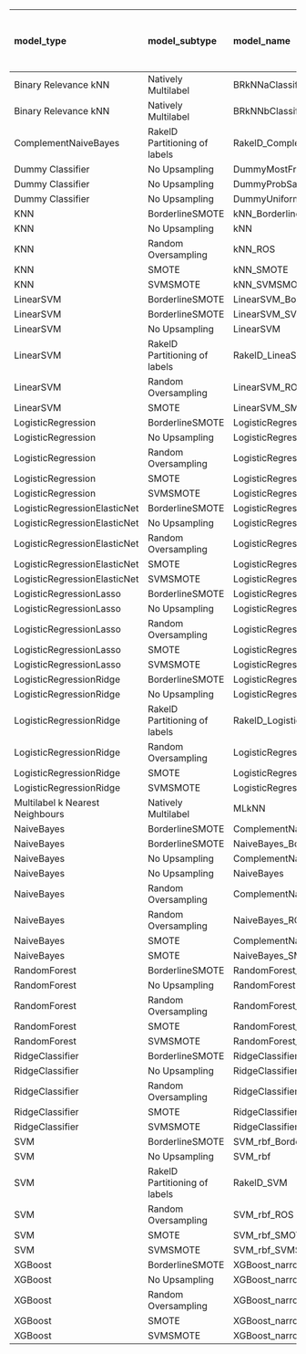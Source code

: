 | model_type                      | model_subtype                 | model_name                                   |   title |   title and first paragraph |   title and 5 sentences | title and 10 sentences   | title and first sentence each paragraph   | raw text   |
|:--------------------------------|:------------------------------|:---------------------------------------------|--------:|----------------------------:|------------------------:|:-------------------------|:------------------------------------------|:-----------|
| Binary Relevance kNN            | Natively Multilabel           | BRkNNaClassifier                             |   0.128 |                       0.012 |                   0     | 0.012                    | 0.012                                     | 0.012      |
| Binary Relevance kNN            | Natively Multilabel           | BRkNNbClassifier                             |   0.233 |                       0.233 |                   0.221 | 0.233                    | 0.221                                     | 0.221      |
| ComplementNaiveBayes            | RakelD Partitioning of labels | RakelD_ComplementNB                          |   0.453 |                       0.349 |                   0.302 | 0.360                    | 0.302                                     | 0.326      |
| Dummy Classifier                | No Upsampling                 | DummyMostFrequent                            |   0     |                       0     |                   0     | 0.000                    | 0.000                                     | 0.000      |
| Dummy Classifier                | No Upsampling                 | DummyProbSampling                            |   0.279 |                       0.209 |                   0.256 | 0.267                    | 0.198                                     | 0.198      |
| Dummy Classifier                | No Upsampling                 | DummyUniformSampling                         |   0.523 |                       0.477 |                   0.477 | 0.512                    | 0.535                                     | 0.453      |
| KNN                             | BorderlineSMOTE               | kNN_BorderlineSMOTE                          |   0.802 |                       0.837 |                   0.895 | 0.965                    | **1.000**                                 | 0.826      |
| KNN                             | No Upsampling                 | kNN                                          |   0.198 |                       0.105 |                   0.105 | 0.023                    | 0.198                                     | 0.116      |
| KNN                             | Random Oversampling           | kNN_ROS                                      |   0.488 |                       0.465 |                   0.302 | 0.302                    | 0.384                                     | 0.267      |
| KNN                             | SMOTE                         | kNN_SMOTE                                    |   0.849 |                       0.907 |                   0.965 | **1.000**                | **1.000**                                 | **1.000**  |
| KNN                             | SVMSMOTE                      | kNN_SVMSMOTE                                 |   0     |                       0     |                   0     | 0                        | **1.000**                                 | 0          |
| LinearSVM                       | BorderlineSMOTE               | LinearSVM_BorderlineSMOTE                    |   0.291 |                       0.163 |                   0.163 | 0.186                    | 0.186                                     | 0.233      |
| LinearSVM                       | BorderlineSMOTE               | LinearSVM_SVMSMOTE                           |   0     |                       0     |                   0     | 0                        | 0.186                                     | 0          |
| LinearSVM                       | No Upsampling                 | LinearSVM                                    |   0.279 |                       0.163 |                   0.163 | 0.186                    | 0.186                                     | 0.233      |
| LinearSVM                       | RakelD Partitioning of labels | RakelD_LineaSVM                              |   0.302 |                       0.174 |                   0.174 | 0.198                    | 0.244                                     | 0.279      |
| LinearSVM                       | Random Oversampling           | LinearSVM_ROS                                |   0.291 |                       0.163 |                   0.163 | 0.186                    | 0.186                                     | 0.233      |
| LinearSVM                       | SMOTE                         | LinearSVM_SMOTE                              |   0.302 |                       0.163 |                   0.163 | 0.186                    | 0.186                                     | 0.233      |
| LogisticRegression              | BorderlineSMOTE               | LogisticRegression_BorderlineSMOTE           |   0.267 |                       0.163 |                   0.198 | 0.186                    | 0.186                                     | 0.244      |
| LogisticRegression              | No Upsampling                 | LogisticRegression                           |   0.279 |                       0.198 |                   0.209 | 0.198                    | 0.186                                     | 0.244      |
| LogisticRegression              | Random Oversampling           | LogisticRegression_ROS                       |   0.279 |                       0.186 |                   0.198 | 0.186                    | 0.198                                     | 0.233      |
| LogisticRegression              | SMOTE                         | LogisticRegression_SMOTE                     |   0.267 |                       0.174 |                   0.209 | 0.174                    | 0.198                                     | 0.233      |
| LogisticRegression              | SVMSMOTE                      | LogisticRegression_SVMSMOTE                  |   0.314 |                       0.244 |                   0.198 | 0                        | 0.256                                     | 0.244      |
| LogisticRegressionElasticNet    | BorderlineSMOTE               | LogisticRegressionElasticNet_BorderlineSMOTE |   0.221 |                       0.14  |                   0.151 | 0.186                    | 0.233                                     | 0.267      |
| LogisticRegressionElasticNet    | No Upsampling                 | LogisticRegressionElasticNet                 |   0.209 |                       0.116 |                   0.14  | 0.163                    | 0.221                                     | 0.209      |
| LogisticRegressionElasticNet    | Random Oversampling           | LogisticRegressionElasticNet_ROS             |   0.221 |                       0.186 |                   0.14  | 0.186                    | 0.233                                     | 0.267      |
| LogisticRegressionElasticNet    | SMOTE                         | LogisticRegressionElasticNet_SMOTE           |   0.221 |                       0.151 |                   0.151 | 0.163                    | 0.233                                     | 0.267      |
| LogisticRegressionElasticNet    | SVMSMOTE                      | LogisticRegressionElasticNet_SVMSMOTE        |   0.244 |                       0.174 |                   0.174 | 0                        | 0.221                                     | 0.279      |
| LogisticRegressionLasso         | BorderlineSMOTE               | LogisticRegressionLasso_BorderlineSMOTE      |   0.221 |                       0.209 |                   0.174 | 0.314                    | 0.326                                     | 0.349      |
| LogisticRegressionLasso         | No Upsampling                 | LogisticRegressionLasso                      |   0.221 |                       0.198 |                   0.14  | 0.326                    | 0.337                                     | 0.314      |
| LogisticRegressionLasso         | Random Oversampling           | LogisticRegressionLasso_ROS                  |   0.221 |                       0.209 |                   0.174 | 0.326                    | 0.326                                     | 0.360      |
| LogisticRegressionLasso         | SMOTE                         | LogisticRegressionLasso_SMOTE                |   0.209 |                       0.221 |                   0.151 | 0.326                    | 0.302                                     | 0.349      |
| LogisticRegressionLasso         | SVMSMOTE                      | LogisticRegressionLasso_SVMSMOTE             |   0.233 |                       0.221 |                   0.186 | 0                        | 0.267                                     | 0.395      |
| LogisticRegressionRidge         | BorderlineSMOTE               | LogisticRegressionRidge_BorderlineSMOTE      |   0.302 |                       0.349 |                   0.279 | 0.267                    | 0.221                                     | 0.256      |
| LogisticRegressionRidge         | No Upsampling                 | LogisticRegressionRidge                      |   0.302 |                       0.279 |                   0.267 | 0.244                    | 0.174                                     | 0.233      |
| LogisticRegressionRidge         | RakelD Partitioning of labels | RakelD_LogisticRegression                    |   0.279 |                       0.198 |                   0.233 | 0.267                    | 0.221                                     | 0.221      |
| LogisticRegressionRidge         | Random Oversampling           | LogisticRegressionRidge_ROS                  |   0.326 |                       0.372 |                   0.267 | 0.279                    | 0.244                                     | 0.267      |
| LogisticRegressionRidge         | SMOTE                         | LogisticRegressionRidge_SMOTE                |   0.326 |                       0.36  |                   0.267 | 0.279                    | 0.221                                     | 0.267      |
| LogisticRegressionRidge         | SVMSMOTE                      | LogisticRegressionRidge_SVMSMOTE             |   0.349 |                       0.279 |                   0.256 | 0                        | 0.256                                     | 0.267      |
| Multilabel k Nearest Neighbours | Natively Multilabel           | MLkNN                                        |   0.279 |                       0.326 |                   0.291 | 0.291                    | 0.163                                     | 0.174      |
| NaiveBayes                      | BorderlineSMOTE               | ComplementNaiveBayes_BorderlineSMOTE         |   0.453 |                       0.535 |                   0.558 | 0.547                    | 0.570                                     | 0.616      |
| NaiveBayes                      | BorderlineSMOTE               | NaiveBayes_BorderlineSMOTE                   |   0.419 |                       0.535 |                   0.558 | 0.500                    | 0.547                                     | 0.651      |
| NaiveBayes                      | No Upsampling                 | ComplementNaiveBayes                         |   0.349 |                       0.326 |                   0.326 | 0.233                    | 0.221                                     | 0.174      |
| NaiveBayes                      | No Upsampling                 | NaiveBayes                                   |   0.012 |                       0     |                   0.012 | 0.023                    | 0.000                                     | 0.035      |
| NaiveBayes                      | Random Oversampling           | ComplementNaiveBayes_ROS                     |   0.488 |                       0.535 |                   0.535 | 0.547                    | 0.605                                     | 0.651      |
| NaiveBayes                      | Random Oversampling           | NaiveBayes_ROS                               |   0.442 |                       0.512 |                   0.558 | 0.570                    | 0.593                                     | 0.663      |
| NaiveBayes                      | SMOTE                         | ComplementNaiveBayes_SMOTE                   |   0.453 |                       0.558 |                   0.547 | 0.558                    | 0.616                                     | 0.651      |
| NaiveBayes                      | SMOTE                         | NaiveBayes_SMOTE                             |   0.465 |                       0.512 |                   0.512 | 0.547                    | 0.570                                     | 0.663      |
| RandomForest                    | BorderlineSMOTE               | RandomForest_BorderlineSMOTE                 |   0.163 |                       0.14  |                   0.128 | 0.140                    | 0.116                                     | 0.209      |
| RandomForest                    | No Upsampling                 | RandomForest                                 |   0.163 |                       0.128 |                   0.14  | 0.128                    | 0.128                                     | 0.174      |
| RandomForest                    | Random Oversampling           | RandomForest_ROS                             |   0.267 |                       0.198 |                   0.174 | 0.209                    | 0.267                                     | 0.256      |
| RandomForest                    | SMOTE                         | RandomForest_SMOTE                           |   0.174 |                       0.128 |                   0.151 | 0.151                    | 0.151                                     | 0.209      |
| RandomForest                    | SVMSMOTE                      | RandomForest_SVMSMOTE                        |   0.151 |                       0.14  |                   0.128 | 0                        | 0.163                                     | 0.221      |
| RidgeClassifier                 | BorderlineSMOTE               | RidgeClassifier_BorderlineSMOTE              |   0.314 |                       0.384 |                   0.267 | 0.279                    | 0.244                                     | 0.267      |
| RidgeClassifier                 | No Upsampling                 | RidgeClassifier                              |   0.314 |                       0.384 |                   0.267 | 0.279                    | 0.244                                     | 0.267      |
| RidgeClassifier                 | Random Oversampling           | RidgeClassifier_ROS                          |   0.314 |                       0.384 |                   0.267 | 0.279                    | 0.244                                     | 0.267      |
| RidgeClassifier                 | SMOTE                         | RidgeClassifier_SMOTE                        |   0.314 |                       0.384 |                   0.267 | 0.279                    | 0.244                                     | 0.267      |
| RidgeClassifier                 | SVMSMOTE                      | RidgeClassifier_SVMSMOTE                     |   0.326 |                       0.302 |                   0.267 | 0                        | 0.267                                     | 0.279      |
| SVM                             | BorderlineSMOTE               | SVM_rbf_BorderlineSMOTE                      |   0.081 |                       0     |                   0     | 0.000                    | 0.012                                     | 0.000      |
| SVM                             | No Upsampling                 | SVM_rbf                                      |   0.023 |                       0     |                   0     | 0.012                    | 0.023                                     | 0.058      |
| SVM                             | RakelD Partitioning of labels | RakelD_SVM                                   |   0.023 |                       0     |                   0.023 | 0.000                    | 0.035                                     | 0.000      |
| SVM                             | Random Oversampling           | SVM_rbf_ROS                                  |   0.093 |                       0     |                   0.012 | 0.035                    | 0.070                                     | 0.070      |
| SVM                             | SMOTE                         | SVM_rbf_SMOTE                                |   0.081 |                       0     |                   0     | 0.000                    | 0.012                                     | 0.000      |
| SVM                             | SVMSMOTE                      | SVM_rbf_SVMSMOTE                             |   0.163 |                       0.012 |                   0     | 0                        | 0.012                                     | 0.000      |
| XGBoost                         | BorderlineSMOTE               | XGBoost_narrow_BorderlineSMOTE               |   0.174 |                       0.128 |                   0.174 | 0.244                    | 0.256                                     | 0.384      |
| XGBoost                         | No Upsampling                 | XGBoost_narrow                               |   0.209 |                       0.233 |                   0.198 | 0.279                    | 0.267                                     | 0.326      |
| XGBoost                         | Random Oversampling           | XGBoost_narrow_ROS                           |   0.233 |                       0.221 |                   0.244 | 0.314                    | 0.337                                     | 0.442      |
| XGBoost                         | SMOTE                         | XGBoost_narrow_SMOTE                         |   0.198 |                       0.128 |                   0.186 | 0.267                    | 0.279                                     | 0.349      |
| XGBoost                         | SVMSMOTE                      | XGBoost_narrow_SVMSMOTE                      |   0.209 |                       0.163 |                   0.163 | 0                        | 0.256                                     | 0.360      |